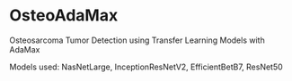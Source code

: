 # OsteoAdaMax
Osteosarcoma Tumor Detection using Transfer Learning Models with AdaMax

Models used: NasNetLarge, InceptionResNetV2, EfficientBetB7, ResNet50
